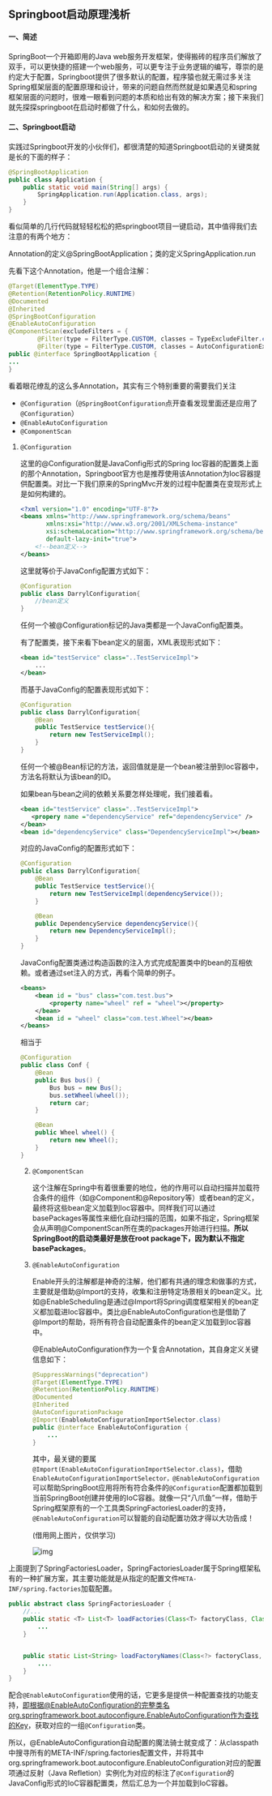 ## Springboot启动原理浅析

#### 一、简述

SpringBoot一个开箱即用的Java web服务开发框架，使得搬砖的程序员们解放了双手，可以更快捷的搭建一个web服务，可以更专注于业务逻辑的编写，尊崇的是约定大于配置，Springboot提供了很多默认的配置，程序猿也就无需过多关注Spring框架层面的配置原理和设计，带来的问题自然而然就是如果遇见和spring框架层面的问题时，很难一眼看到问题的本质和给出有效的解决方案；接下来我们就先探探springboot在启动时都做了什么，和如何去做的。

#### 二、Springboot启动

实践过Springboot开发的小伙伴们，都很清楚的知道Springboot启动的关键类就是长的下面的样子：

```java
@SpringBootApplication
public class Application {
    public static void main(String[] args) {
        SpringApplication.run(Application.class, args);
    }
}
```

看似简单的几行代码就轻轻松松的把springboot项目一键启动，其中值得我们去注意的有两个地方：

Annotation的定义@SpringBootApplication；类的定义SpringApplication.run

先看下这个Annotation，他是一个组合注解：

```java
@Target(ElementType.TYPE)
@Retention(RetentionPolicy.RUNTIME)
@Documented
@Inherited
@SpringBootConfiguration
@EnableAutoConfiguration
@ComponentScan(excludeFilters = {
        @Filter(type = FilterType.CUSTOM, classes = TypeExcludeFilter.class),
        @Filter(type = FilterType.CUSTOM, classes = AutoConfigurationExcludeFilter.class) })
public @interface SpringBootApplication {
...
}
```

看着眼花缭乱的这么多Annotation，其实有三个特别重要的需要我们关注

- `@Configuration`（`@SpringBootConfiguration`点开查看发现里面还是应用了`@Configuration`）
- `@EnableAutoConfiguration`
- `@ComponentScan`

1. `@Configuration`

   这里的@Configuration就是JavaConfig形式的Spring Ioc容器的配置类上面的那个Annotation，Springboot官方也是推荐使用该Annotation为Ioc容器提供配置类。对比一下我们原来的SpringMvc开发的过程中配置类在变现形式上是如何构建的。

   ```xml
   <?xml version="1.0" encoding="UTF-8"?>
   <beans xmlns="http://www.springframework.org/schema/beans"
          xmlns:xsi="http://www.w3.org/2001/XMLSchema-instance"
          xsi:schemaLocation="http://www.springframework.org/schema/beans http://www.springframework.org/schema/beans/spring-beans-3.0.xsd"
          default-lazy-init="true">
       <!--bean定义-->
   </beans>
   ```

   这里就等价于JavaConfig配置方式如下：

   ```java
   @Configuration
   public class DarrylConfiguration{
       //bean定义
   }
   ```

   任何一个被@Configuration标记的Java类都是一个JavaConfig配置类。

   有了配置类，接下来看下bean定义的层面，XML表现形式如下：

   ```xml
   <bean id="testService" class="..TestServiceImpl">
       ...
   </bean>
   ```

   而基于JavaConfig的配置表现形式如下：

   ```java
   @Configuration
   public class DarrylConfiguration{
       @Bean
       public TestService testService(){
           return new TestServiceImpl();
       }
   }
   ```

   任何一个被@Bean标记的方法，返回值就是是一个bean被注册到Ioc容器中，方法名将默认为该bean的ID。

   如果bean与bean之间的依赖关系要怎样处理呢，我们接着看。

   ```xml
   <bean id="testService" class="..TestServiceImpl">
      <propery name ="dependencyService" ref="dependencyService" />
   </bean>
   <bean id="dependencyService" class="DependencyServiceImpl"></bean>
   ```

   对应的JavaConfig的配置形式如下：

   ```java
   @Configuration
   public class DarrylConfiguration{
       @Bean
       public TestService testService(){
           return new TestServiceImpl(dependencyService());
       }
   
       @Bean
       public DependencyService dependencyService(){
           return new DependencyServiceImpl();
       }
   }
   ```

   JavaConfig配置类通过构造函数的注入方式完成配置类中的bean的互相依赖。或者通过set注入的方式，再看个简单的例子。

   ```xml
   <beans> 
       <bean id = "bus" class="com.test.bus"> 
           <property name="wheel" ref = "wheel"></property> 
       </bean> 
       <bean id = "wheel" class="com.test.Wheel"></bean> 
   </beans>
   ```

   相当于

   ```java
   @Configuration 
   public class Conf { 
       @Bean 
       public Bus bus() { 
           Bus bus = new Bus(); 
           bus.setWheel(wheel()); 
           return car; 
       }
   
       @Bean 
       public Wheel wheel() { 
           return new Wheel(); 
       } 
   }
   ```
   2. `@ComponentScan`

      这个注解在Spring中有着很重要的地位，他的作用可以自动扫描并加载符合条件的组件（如@Component和@Repository等）或者bean的定义，最终将这些bean定义加载到Ioc容器中。同样我们可以通过basePackages等属性来细化自动扫描的范围，如果不指定，Spring框架会从声明@ComponentScan所在类的packages开始进行扫描。**所以SpringBoot的启动类最好是放在root package下，因为默认不指定basePackages**。

   3. `@EnableAutoConfiguration`

      Enable开头的注解都是神奇的注解，他们都有共通的理念和做事的方式，主要就是借助@Import的支持，收集和注册特定场景相关的bean定义。比如@EnableScheduling是通过@Import将Spring调度框架相关的bean定义都加载进Ioc容器中。类比@EnableAutoConfiguration也是借助了@Import的帮助，将所有符合自动配置条件的bean定义加载到Ioc容器中。

      @EnableAutoConfiguration作为一个复合Annotation，其自身定义关键信息如下：

      ```java
      @SuppressWarnings("deprecation")
      @Target(ElementType.TYPE)
      @Retention(RetentionPolicy.RUNTIME)
      @Documented
      @Inherited
      @AutoConfigurationPackage
      @Import(EnableAutoConfigurationImportSelector.class)
      public @interface EnableAutoConfiguration {
          ...
      }
      ```

      其中，最关键的要属`@Import(EnableAutoConfigurationImportSelector.class)`，借助`EnableAutoConfigurationImportSelector，@EnableAutoConfiguration`可以帮助SpringBoot应用将所有符合条件的`@Configuration`配置都加载到当前SpringBoot创建并使用的IoC容器。就像一只“八爪鱼”一样，借助于Spring框架原有的一个工具类SpringFactoriesLoader的支持，`@EnableAutoConfiguration`可以智能的自动配置功效才得以大功告成！

      (借用网上图片，仅供学习)

      ![img](https://pic1.zhimg.com/80/v2-5190a8964c31daac899c7366c6af4d30_1440w.jpg)

上面提到了SpringFactoriesLoader，SpringFactoriesLoader属于Spring框架私有的一种扩展方案，其主要功能就是从指定的配置文件`META-INF/spring.factories`加载配置。

```java
public abstract class SpringFactoriesLoader {
    //...
    public static <T> List<T> loadFactories(Class<T> factoryClass, ClassLoader classLoader) {
        ...
    }


    public static List<String> loadFactoryNames(Class<?> factoryClass, ClassLoader classLoader) {
        ....
    }
}
```

配合`@EnableAutoConfiguration`使用的话，它更多是提供一种配置查找的功能支持，即根据@EnableAutoConfiguration的完整类名org.springframework.boot.autoconfigure.EnableAutoConfiguration作为查找的Key，获取对应的一组`@Configuration`类。

所以，@EnableAutoConfiguration自动配置的魔法骑士就变成了：从classpath中搜寻所有的META-INF/spring.factories配置文件，并将其中org.springframework.boot.autoconfigure.EnableutoConfiguration对应的配置项通过反射（Java Refletion）实例化为对应的标注了`@Configuration`的JavaConfig形式的IoC容器配置类，然后汇总为一个并加载到IoC容器。